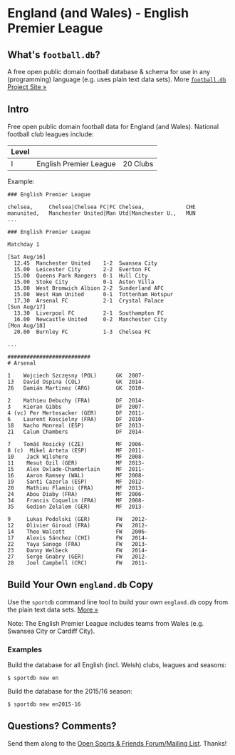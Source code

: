 # England (and Wales) - English Premier League

## What's `football.db`?

A free open public domain football database & schema
for use in any (programming) language (e.g. uses plain text data sets).
More [`football.db` Project Site »](http://openfootball.github.io)


## Intro

Free open public domain football data for England (and Wales). National football club leagues include:

| Level |                                |            |
| ----- | ------------------------------ | ---------- |
| I     |  English Premier League        |  20 Clubs  |


Example:

~~~
### English Premier League

chelsea,     Chelsea|Chelsea FC|FC Chelsea,             CHE
manunited,   Manchester United|Man Utd|Manchester U.,   MUN
...
~~~

~~~
### English Premier League

Matchday 1

[Sat Aug/16]
  12.45  Manchester United    1-2  Swansea City
  15.00  Leicester City       2-2  Everton FC
  15.00  Queens Park Rangers  0-1  Hull City
  15.00  Stoke City           0-1  Aston Villa
  15.00  West Bromwich Albion 2-2  Sunderland AFC
  15.00  West Ham United      0-1  Tottenham Hotspur
  17.30  Arsenal FC           2-1  Crystal Palace
[Sun Aug/17]
  13.30  Liverpool FC         2-1  Southampton FC
  16.00  Newcastle United     0-2  Manchester City
[Mon Aug/18]
  20.00  Burnley FC           1-3  Chelsea FC

...
~~~

~~~
##########################
# Arsenal

1    Wojciech Szczęsny (POL)      GK  2007-
13   David Ospina (COL)           GK  2014-
26   Damián Martinez (ARG)        GK  2010-

2    Mathieu Debuchy (FRA)        DF  2014-
3    Kieran Gibbs                 DF  2007-
4 (vc) Per Mertesacker (GER)      DF  2011-
6    Laurent Koscielny (FRA)      DF  2010-
18   Nacho Monreal (ESP)          DF  2013-
21   Calum Chambers               DF  2014-

7    Tomáš Rosický (CZE)          MF  2006-
8 (c)  Mikel Arteta (ESP)         MF  2011-
10    Jack Wilshere               MF  2008-
11    Mesut Özil (GER)            MF  2013-
15    Alex Oxlade-Chamberlain     MF  2011-
16    Aaron Ramsey (WAL)          MF  2008-
19    Santi Cazorla (ESP)         MF  2012-
20    Mathieu Flamini (FRA)       MF  2013-
24    Abou Diaby (FRA)            MF  2006-
34    Francis Coquelin (FRA)      MF  2008-
35    Gedion Zelalem (GER)        MF  2013-

9     Lukas Podolski (GER)        FW   2012-
12    Olivier Giroud (FRA)        FW   2012-
14    Theo Walcott                FW   2006-
17    Alexis Sánchez (CHI)        FW   2014-
22    Yaya Sanogo (FRA)           FW   2013-
23    Danny Welbeck               FW   2014-
27    Serge Gnabry (GER)          FW   2012-
28    Joel Campbell (CRC)         FW   2011-
~~~



## Build Your Own `england.db` Copy

Use the `sportdb` command line tool to build your own `england.db` copy
from the plain text data sets. [More »](http://openfootball.github.io/build.html)


Note:  The English Premier League includes teams from Wales
(e.g. Swansea City or Cardiff City).


### Examples

Build the database for all English (incl. Welsh) clubs, leagues and seasons:

    $ sportdb new en

Build the database for the 2015/16 season:

    $ sportdb new en2015-16



## Questions? Comments?

Send them along to the
[Open Sports & Friends Forum/Mailing List](http://groups.google.com/group/opensport).
Thanks!
